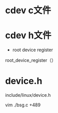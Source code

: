 # cdev c文件

# cdev h文件


* root device register

root_device_register（）

# device.h
include/linux/device.h

vim ./bsg.c +489
